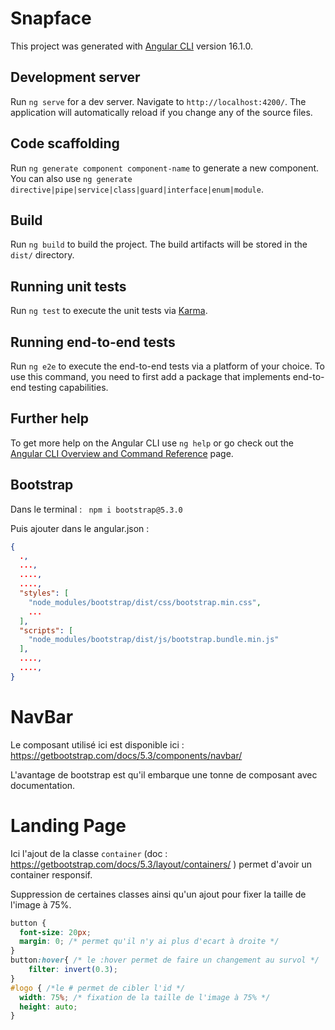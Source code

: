 # Snapface

This project was generated with [Angular CLI](https://github.com/angular/angular-cli) version 16.1.0.

## Development server

Run `ng serve` for a dev server. Navigate to `http://localhost:4200/`. The application will automatically reload if you change any of the source files.

## Code scaffolding

Run `ng generate component component-name` to generate a new component. You can also use `ng generate directive|pipe|service|class|guard|interface|enum|module`.

## Build

Run `ng build` to build the project. The build artifacts will be stored in the `dist/` directory.

## Running unit tests

Run `ng test` to execute the unit tests via [Karma](https://karma-runner.github.io).

## Running end-to-end tests

Run `ng e2e` to execute the end-to-end tests via a platform of your choice. To use this command, you need to first add a package that implements end-to-end testing capabilities.

## Further help

To get more help on the Angular CLI use `ng help` or go check out the [Angular CLI Overview and Command Reference](https://angular.io/cli) page.

## Bootstrap
Dans le terminal : `` npm i bootstrap@5.3.0``

Puis ajouter dans le angular.json : 

```json
{
  .,
  ...,
  ....,
  ....,
  "styles": [
    "node_modules/bootstrap/dist/css/bootstrap.min.css",
    ...
  ],
  "scripts": [
    "node_modules/bootstrap/dist/js/bootstrap.bundle.min.js"
  ],
  ....,
  ....,
}
```
# NavBar

Le composant utilisé ici est disponible ici : https://getbootstrap.com/docs/5.3/components/navbar/

L'avantage de bootstrap est qu'il embarque une tonne de composant avec documentation.

# Landing Page

Ici l'ajout de la classe ``container`` (doc : https://getbootstrap.com/docs/5.3/layout/containers/ ) permet d'avoir un container responsif.

Suppression de certaines classes ainsi qu'un ajout pour fixer la taille de l'image à 75%.

```css
button {
  font-size: 20px;
  margin: 0; /* permet qu'il n'y ai plus d'ecart à droite */
}
button:hover{ /* le :hover permet de faire un changement au survol */
    filter: invert(0.3);
}
#logo { /*le # permet de cibler l'id */
  width: 75%; /* fixation de la taille de l'image à 75% */
  height: auto; 
}
```
